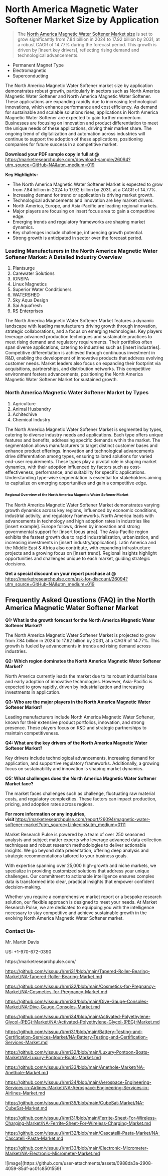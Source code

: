 <h1>North America Magnetic Water Softener Market&nbsp;Size by Application</h1><blockquote><p>The <a href="https://marketresearchpulse.com/download-sample/26094?utm_source=GitHub-NA&amp;utm_medium=019">North America Magnetic Water Softener Market size</a> is set to grow significantly from 7.84 billion in 2024 to 17.92 billion by 2031, at a robust CAGR of 14.77% during the forecast period. This growth is driven by [insert key drivers], reflecting rising demand and technological advancements.</p></blockquote><ul><li>Permanent Magnet Type<li> Electromagnetic<li> Superconducting</li></ul><p>The North America Magnetic Water Softener market size by application demonstrates robust growth, particularly in sectors such as North America Magnetic Water Softener and North America Magnetic Water Softener. These applications are expanding rapidly due to increasing technological innovations, which enhance performance and cost efficiency. As demand for sustainable and scalable solutions rises, applications in North America Magnetic Water Softener are expected to gain further momentum. Businesses are focusing on innovation and product differentiation to meet the unique needs of these applications, driving their market share. The ongoing trend of digitalization and automation across industries will continue to support the adoption of these applications, positioning companies for future success in a competitive market.</p><p><strong>Download your PDF sample copy in full at @ </strong><a href="https://marketresearchpulse.com/download-sample/26094?utm_source=GitHub-NA&amp;utm_medium=019">https://marketresearchpulse.com/download-sample/26094?utm_source=GitHub-NA&amp;utm_medium=019</a></p><p><strong>Key Highlights: </strong></p><ul><li>The North America Magnetic Water Softener Market is expected to grow from 7.84 billion in 2024 to 17.92 billion by 2031, at a CAGR of 14.77%.</li><li>Increasing demand for trend or application is driving market growth.</li><li>Technological advancements and innovation are key market drivers.</li><li>North America, Europe, and Asia-Pacific are leading regional markets.</li><li>Major players are focusing on insert focus area to gain a competitive edge.</li><li>Emerging trends and regulatory frameworks are shaping market dynamics.</li><li>Key challenges include challenge, influencing growth potential.</li><li>Strong growth is anticipated in sector over the forecast period.</li></ul><h3>Leading Manufacturers in the North America Magnetic Water Softener Market: A Detailed Industry Overview</h3><ol><li>Plantsurge</li><li>Carewater Solutions</li><li>IONSPA</li><li>Linux Magnetics</li><li>Superior Water Conditioners</li><li>WATERSHED</li><li>Sky Aqua Design</li><li>Sai Aquafresh</li><li>RS Enterprises</li></ol><div class="flex max-w-full flex-col flex-grow"><div class="min-h-8 text-message flex w-full flex-col items-end gap-2 whitespace-normal break-words [.text-message+&amp;]:mt-5" dir="auto" data-message-author-role="assistant" data-message-id="fd8432e4-4910-450d-b182-61b7bfb0a01f" data-message-model-slug="gpt-4o"><div class="flex w-full flex-col gap-1 empty:hidden first:pt-[3px]"><div class="markdown prose w-full break-words dark:prose-invert light"><p>The North America Magnetic Water Softener Market features a dynamic landscape with leading manufacturers driving growth through innovation, strategic collaborations, and a focus on emerging technologies. Key players leverage advanced production techniques and sustainable practices to meet rising demand and regulatory requirements. Their portfolios often span diverse applications, catering to industries such as [insert industries]. Competitive differentiation is achieved through continuous investment in R&amp;D, enabling the development of innovative products that address evolving customer needs. Market leaders also focus on expanding their footprint via acquisitions, partnerships, and distribution networks. This competitive environment fosters advancements, positioning the North America Magnetic Water Softener Market for sustained growth.</p></div></div></div></div><h3>North America Magnetic Water Softener Market by Types</h3><ol><li>Agriculture<li> Animal Husbandry<li> Achitechive<li> Chemical Industry</li></ol><div class="flex max-w-full flex-col flex-grow"><div class="min-h-8 text-message flex w-full flex-col items-end gap-2 whitespace-normal break-words [.text-message+&amp;]:mt-5" dir="auto" data-message-author-role="assistant" data-message-id="084470be-0bb7-4664-bddf-5156b4f41249" data-message-model-slug="gpt-4o-mini"><div class="flex w-full flex-col gap-1 empty:hidden first:pt-[3px]"><div class="markdown prose w-full break-words dark:prose-invert light"><p>The North America Magnetic Water Softener Market is segmented by types, catering to diverse industry needs and applications. Each type offers unique features and benefits, addressing specific demands within the market. The segmentation allows manufacturers to target distinct customer bases and enhance product offerings. Innovation and technological advancements drive differentiation among types, ensuring tailored solutions for varied end-user requirements. These types play a pivotal role in shaping market dynamics, with their adoption influenced by factors such as cost-effectiveness, performance, and suitability for specific applications. Understanding type-wise segmentation is essential for stakeholders aiming to capitalize on emerging opportunities and gain a competitive edge.</p></div></div></div></div><h3><span style="font-size: 11px;">Regional Overview of the North America Magnetic Water Softener Market</span></h3><div class="flex max-w-full flex-col flex-grow"><div class="min-h-8 text-message flex w-full flex-col items-end gap-2 whitespace-normal break-words [.text-message+&amp;]:mt-5" dir="auto" data-message-author-role="assistant" data-message-id="e9038762-ce64-4e30-91c9-9bd413514231" data-message-model-slug="gpt-4o-mini"><div class="flex w-full flex-col gap-1 empty:hidden first:pt-[3px]"><div class="markdown prose w-full break-words dark:prose-invert light"><p>The North America Magnetic Water Softener Market demonstrates varying growth dynamics across key regions, influenced by economic conditions, industrial activity, and regulatory frameworks. North America leads with advancements in technology and high adoption rates in industries like [insert example]. Europe follows, driven by innovation and strong governmental support for [insert focus area]. The Asia-Pacific region exhibits the fastest growth due to rapid industrialization, urbanization, and increasing investments in [insert industry/application]. Latin America and the Middle East &amp; Africa also contribute, with expanding infrastructure projects and a growing focus on [insert trend]. Regional insights highlight opportunities and challenges unique to each market, guiding strategic decisions.</p></div></div></div></div><p><strong>Get a special discount on your report purchase at @ </strong><a href="https://marketresearchpulse.com/ask-for-discount/26094?utm_source=GitHub-NA&amp;utm_medium=019">https://marketresearchpulse.com/ask-for-discount/26094?utm_source=GitHub-NA&amp;utm_medium=019</a></p><h2>Frequently Asked Questions (FAQ) in the North America Magnetic Water Softener Market</h2><p><strong>Q1: What is the growth forecast for the North America Magnetic Water Softener Market?</strong></p><p>The North America Magnetic Water Softener Market is projected to grow from 7.84 billion in 2024 to 17.92 billion by 2031, at a CAGR of 14.77%. This growth is fueled by advancements in trends and rising demand across industries.</p><p><strong>Q2: Which region dominates the North America Magnetic Water Softener Market?</strong></p><p>North America currently leads the market due to its robust industrial base and early adoption of innovative technologies. However, Asia-Pacific is expected to grow rapidly, driven by industrialization and increasing investments in application.</p><p><strong>Q3: Who are the major players in the North America Magnetic Water Softener Market?</strong></p><p>Leading manufacturers include North America Magnetic Water Softener, known for their extensive product portfolios, innovation, and strong presence. These players focus on R&amp;D and strategic partnerships to maintain competitiveness.</p><p><strong>Q4: What are the key drivers of the North America Magnetic Water Softener Market?</strong></p><p>Key drivers include technological advancements, increasing demand for application, and supportive regulatory frameworks. Additionally, a growing focus on sustainability and innovation is shaping market dynamics.</p><p><strong>Q5: What challenges does the North America Magnetic Water Softener Market face?</strong></p><p>The market faces challenges such as challenge, fluctuating raw material costs, and regulatory complexities. These factors can impact production, pricing, and adoption rates across regions.</p><p><strong>For more information or any inquiries, visit&nbsp;</strong><a href="https://marketresearchpulse.com/report/26094/magnetic-water-softener-market?utm_source=Linkedin&utm_medium=0111">https://marketresearchpulse.com/report/26094/magnetic-water-softener-market?utm_source=Linkedin&utm_medium=0111</a></p><p>Market Research Pulse is powered by a team of over 250 seasoned analysts and subject matter experts who leverage advanced data collection techniques and robust research methodologies to deliver actionable insights. We go beyond data presentation, offering deep analysis and strategic recommendations tailored to your business goals.</p><p>With expertise spanning over 25,000 high-growth and niche markets, we specialize in providing customized solutions that address your unique challenges. Our commitment to actionable intelligence ensures complex data is transformed into clear, practical insights that empower confident decision-making.</p><p>Whether you require a comprehensive market report or a bespoke research solution, our flexible approach is designed to meet your needs. At Market Research Pulse, we are dedicated to equipping you with the intelligence necessary to stay competitive and achieve sustainable growth in the evolving North America Magnetic Water Softener market.</p><h3><strong>Contact Us-</strong></h3><p>Mr. Martin Davis</p><p>US: +1-970-672-0390</p><p>https://marketresearchpulse.com/</p><p><a href="https://github.com/vissuuu1/mri31/blob/main/Tapered-Roller-Bearing-Market/NA-Tapered-Roller-Bearing-Market.md">https://github.com/vissuuu1/mri31/blob/main/Tapered-Roller-Bearing-Market/NA-Tapered-Roller-Bearing-Market.md</a></p><p><a href="https://github.com/vissuuu1/mri32/blob/main/Cosmetics-for-Pregnancy-Market/NA-Cosmetics-for-Pregnancy-Market.md">https://github.com/vissuuu1/mri32/blob/main/Cosmetics-for-Pregnancy-Market/NA-Cosmetics-for-Pregnancy-Market.md</a></p><p><a href="https://github.com/vissuuu1/mri33/blob/main/Dive-Gauge-Consoles-Market/NA-Dive-Gauge-Consoles-Market.md">https://github.com/vissuuu1/mri33/blob/main/Dive-Gauge-Consoles-Market/NA-Dive-Gauge-Consoles-Market.md</a></p><p><a href="https://github.com/vissuuu1/mri34/blob/main/Activated-Polyethylene-Glycol-(PEG)-Market/NA-Activated-Polyethylene-Glycol-(PEG)-Market.md">https://github.com/vissuuu1/mri34/blob/main/Activated-Polyethylene-Glycol-(PEG)-Market/NA-Activated-Polyethylene-Glycol-(PEG)-Market.md</a></p><p><a href="https://github.com/vissuuu1/mri31/blob/main/Battery-Testing-and-Certification-Services-Market/NA-Battery-Testing-and-Certification-Services-Market.md">https://github.com/vissuuu1/mri31/blob/main/Battery-Testing-and-Certification-Services-Market/NA-Battery-Testing-and-Certification-Services-Market.md</a></p><p><a href="https://github.com/vissuuu1/mri32/blob/main/Luxury-Pontoon-Boats-Market/NA-Luxury-Pontoon-Boats-Market.md">https://github.com/vissuuu1/mri32/blob/main/Luxury-Pontoon-Boats-Market/NA-Luxury-Pontoon-Boats-Market.md</a></p><p><a href="https://github.com/vissuuu1/mri33/blob/main/Anethole-Market/NA-Anethole-Market.md">https://github.com/vissuuu1/mri33/blob/main/Anethole-Market/NA-Anethole-Market.md</a></p><p><a href="https://github.com/vissuuu1/mri34/blob/main/Aerospace-Engineering-Services-in-Airlines-Market/NA-Aerospace-Engineering-Services-in-Airlines-Market.md">https://github.com/vissuuu1/mri34/blob/main/Aerospace-Engineering-Services-in-Airlines-Market/NA-Aerospace-Engineering-Services-in-Airlines-Market.md</a></p><p><a href="https://github.com/vissuuu1/mri35/blob/main/CubeSat-Market/NA-CubeSat-Market.md">https://github.com/vissuuu1/mri35/blob/main/CubeSat-Market/NA-CubeSat-Market.md</a></p><p><a href="https://github.com/vissuuu1/mri31/blob/main/Ferrite-Sheet-For-Wireless-Charging-Market/NA-Ferrite-Sheet-For-Wireless-Charging-Market.md">https://github.com/vissuuu1/mri31/blob/main/Ferrite-Sheet-For-Wireless-Charging-Market/NA-Ferrite-Sheet-For-Wireless-Charging-Market.md</a></p><p><a href="https://github.com/vissuuu1/mri32/blob/main/Cascatelli-Pasta-Market/NA-Cascatelli-Pasta-Market.md">https://github.com/vissuuu1/mri32/blob/main/Cascatelli-Pasta-Market/NA-Cascatelli-Pasta-Market.md</a></p><p><a href="https://github.com/vissuuu1/mri33/blob/main/Electronic-Micrometer-Market/NA-Electronic-Micrometer-Market.md">https://github.com/vissuuu1/mri33/blob/main/Electronic-Micrometer-Market/NA-Electronic-Micrometer-Market.md</a></p>
![image](https://github.com/user-attachments/assets/0988da3a-2908-4059-85df-ac01c8501559)
